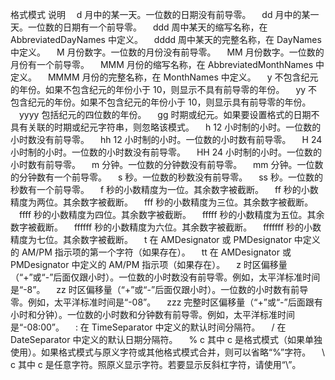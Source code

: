 格式模式 说明 
　d 月中的某一天。一位数的日期没有前导零。 
　dd 月中的某一天。一位数的日期有一个前导零。 
　ddd 周中某天的缩写名称，在 AbbreviatedDayNames 中定义。 
　dddd 周中某天的完整名称，在 DayNames 中定义。 
　M 月份数字。一位数的月份没有前导零。 
　MM 月份数字。一位数的月份有一个前导零。 
　MMM 月份的缩写名称，在 AbbreviatedMonthNames 中定义。 
　MMMM 月份的完整名称，在 MonthNames 中定义。 
　y 不包含纪元的年份。如果不包含纪元的年份小于 10，则显示不具有前导零的年份。 
　yy 不包含纪元的年份。如果不包含纪元的年份小于 10，则显示具有前导零的年份。 
　yyyy 包括纪元的四位数的年份。 
　gg 时期或纪元。如果要设置格式的日期不具有关联的时期或纪元字符串，则忽略该模式。 
　h 12 小时制的小时。一位数的小时数没有前导零。 
　hh 12 小时制的小时。一位数的小时数有前导零。 
　H 24 小时制的小时。一位数的小时数没有前导零。 
　HH 24 小时制的小时。一位数的小时数有前导零。 
　m 分钟。一位数的分钟数没有前导零。 
　mm 分钟。一位数的分钟数有一个前导零。 
　s 秒。一位数的秒数没有前导零。 
　ss 秒。一位数的秒数有一个前导零。 
　f 秒的小数精度为一位。其余数字被截断。 
　ff 秒的小数精度为两位。其余数字被截断。 
　fff 秒的小数精度为三位。其余数字被截断。 
　ffff 秒的小数精度为四位。其余数字被截断。 
　fffff 秒的小数精度为五位。其余数字被截断。 
　ffffff 秒的小数精度为六位。其余数字被截断。 
　fffffff 秒的小数精度为七位。其余数字被截断。 
　t 在 AMDesignator 或 PMDesignator 中定义的 AM/PM 指示项的第一个字符（如果存在）。 
　tt 在 AMDesignator 或 PMDesignator 中定义的 AM/PM 指示项（如果存在）。 
　z 时区偏移量（“+”或“-”后面仅跟小时）。一位数的小时数没有前导零。例如，太平洋标准时间是“-8”。 
　zz 时区偏移量（“+”或“-”后面仅跟小时）。一位数的小时数有前导零。例如，太平洋标准时间是“-08”。 
　zzz 完整时区偏移量（“+”或“-”后面跟有小时和分钟）。一位数的小时数和分钟数有前导零。例如，太平洋标准时间是“-08:00”。 
　: 在 TimeSeparator 中定义的默认时间分隔符。 
　/ 在 DateSeparator 中定义的默认日期分隔符。 
　% c 其中 c 是格式模式（如果单独使用）。如果格式模式与原义字符或其他格式模式合并，则可以省略“%”字符。 
　\ c 其中 c 是任意字符。照原义显示字符。若要显示反斜杠字符，请使用“\\”。 
